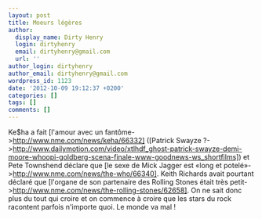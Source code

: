 ```yaml
---
layout: post
title: Moeurs légères
author:
  display_name: Dirty Henry
  login: dirtyhenry
  email: dirtyhenry@gmail.com
  url: ''
author_login: dirtyhenry
author_email: dirtyhenry@gmail.com
wordpress_id: 1123
date: '2012-10-09 19:12:37 +0200'
categories: []
tags: []
comments: []
---
```

Ke$ha a fait [l'amour avec un fantôme->http://www.nme.com/news/keha/66332] ([Patrick Swayze ?->http://www.dailymotion.com/video/xtlhdf_ghost-patrick-swayze-demi-moore-whoopi-goldberg-scena-finale-www-goodnews-ws_shortfilms]) et Pete Townshend déclare que [le sexe de Mick Jagger est «long et potelé»->http://www.nme.com/news/the-who/66340]. Keith Richards avait pourtant déclaré que [l'organe de son partenaire des Rolling Stones était très petit->http://www.nme.com/news/the-rolling-stones/62658]. On ne sait donc plus du tout qui croire et on commence à croire que les stars du rock racontent parfois n'importe quoi. Le monde va mal !
